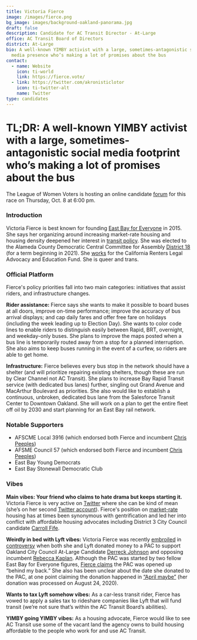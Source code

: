 ```yaml
---
title: Victoria Fierce
image: /images/fierce.png
bg_image: images/background-oakland-panorama.jpg
draft: false
description: Candidate for AC Transit Director - At-Large
office: AC Transit Board of Directors
district: At-Large
bio: A well-known YIMBY activist with a large, sometimes-antagonistic social
  media presence who’s making a lot of promises about the bus
contact:
  - name: Website
    icon: ti-world
    link: https://fierce.vote/
  - link: https://twitter.com/akronisticlotor
    icon: ti-twitter-alt
    name: Twitter
type: candidates
---
```

# TL;DR: A well-known YIMBY activist with a large, sometimes-antagonistic social media footprint who’s making a lot of promises about the bus

The League of Women Voters is hosting an online candidate [forum](https://www.eventbrite.com/e/candidate-forum-for-ac-transit-at-large-director-tickets-121140788359) for this race on Thursday, Oct. 8 at 6:00 pm.

### Introduction

Victoria Fierce is best known for founding [East Bay for Everyone](https://eastbayforeveryone.org/) in 2015. She says her organizing around increasing market-rate housing and housing density deepened her interest in [transit policy](https://www.dailycal.org/2020/09/22/housing-rights-advocate-victoria-fierce-runs-for-ac-transit-board-of-directors/). She was elected to the Alameda County Democratic Central Committee for Assembly [District 18](https://www.acgov.org/rovresults/240/indexA.htm) (for a term beginning in 2021). She [works](https://carlaef.org/) for the California Renters Legal Advocacy and Education Fund. She is queer and trans.

### Official Platform

Fierce's policy priorities fall into two main categories: initiatives that assist riders, and infrastructure changes.

**Rider assistance:** Fierce says she wants to make it possible to board buses at all doors, improve on-time performance; improve the accuracy of bus arrival displays; and cap daily fares and offer free fare on holidays (including the week leading up to Election Day). She wants to color code lines to enable riders to distinguish easily between Rapid, BRT, overnight, and weekday-only buses. She plans to improve the maps posted when a bus line is temporarily routed away from a stop for a planned interruption. She also aims to keep buses running in the event of a curfew, so riders are able to get home.

**Infrastructure:** Fierce believes every bus stop in the network should have a shelter (and will prioritize repairing existing shelters, though these are run by Clear Channel not AC Transit). She plans to increase Bay Rapid Transit service (with dedicated bus lanes) further, singling out Grand Avenue and MacArthur Boulevard as priorities. She also would like to establish a continuous, unbroken, dedicated bus lane from the Salesforce Transit Center to Downtown Oakland. She will work on a plan to get the entire fleet off oil by 2030 and start planning for an East Bay rail network.

### Notable Supporters

* AFSCME Local 3916 (which endorsed both Fierce and incumbent [Chris Peeples](https://www.oakmtg.club/candidates/h-e-christian-chris-peeples/))
* AFSME Council 57 (which endorsed both Fierce and incumbent [Chris Peeples](https://www.oakmtg.club/candidates/h-e-christian-chris-peeples/))
* East Bay Young Democrats
* East Bay Stonewall Democratic Club

### Vibes

**Main vibes: Your friend who claims to hate drama but keeps starting it.** Victoria Fierce is very active on [Twitter](https://twitter.com/akronisticlotor) where she can be kind of mean (she’s on her second [Twitter account](https://twitter.com/sotiredofish/status/1223289558927728640)). Fierce's position on [market-rate](https://www.them.us/story/fighting-back-against-queer-neighborhood-gentrification) housing has at times been synonymous with gentrification and led her into conflict with affordable housing advocates including District 3 City Council candidate [Carroll Fife](https://twitter.com/carroll_fife/status/1304871308803489792).

**Weirdly in bed with Lyft vibes:** Victoria Fierce was recently [embroiled](https://oaklandside.org/2020/09/24/lyft-backing-campaign-to-unseat-oakland-councilmember-rebecca-kaplan/) in [controversy](https://www.patreon.com/posts/shape-shifting-42014068) when both she and Lyft donated money to a PAC to support Oakland City Council At-Large Candidate [Derreck Johnson](https://www.oakmtg.club/candidates/derreck-johnson/) and opposing incumbent [Rebecca Kaplan](https://www.oakmtg.club/candidates/rebecca-kaplan/). Although the PAC was started by two fellow East Bay for Everyone figures, [Fierce claims](https://twitter.com/akronisticlotor/status/1310597171427770369) the PAC was opened up “behind my back.” She also has been unclear about the date she donated to the PAC, at one point claiming the donation happened in [“April maybe”](https://twitter.com/akronisticlotor/status/1310617172306059267) (her donation was processed on August 24, 2020).

**Wants to tax Lyft somehow vibes:** As a car-less transit rider, Fierce has vowed to apply a sales tax to rideshare companies like Lyft that will fund transit (we’re not sure that’s within the AC Transit Board’s abilities).

**YIMBY going YIMBY vibes:** As a housing advocate, Fierce would like to see AC Transit use some of the vacant land the agency owns to build housing affordable to the people who work for and use AC Transit.